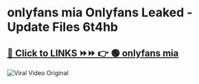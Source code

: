 
 # onlyfans mia Onlyfans Leaked - Update Files 6t4hb

## <h2><a href="https://clipsfans.com/onlyfans_mia&ref=git">🔗 Click to LINKS ⏩⏩ 👉 🟢 onlyfans mia </a></h2>

<a href="https://clipsfans.com/onlyfans_mia&ref=git" rel="nofollow" data-target="animated-image.originalLink"><img src="https://i.ibb.co.com/xMMVF88/686577567.gif" alt="Viral Video Original" style="max-width: 100%; display: inline-block;" data-target="animated-image.originalImage"></a>

